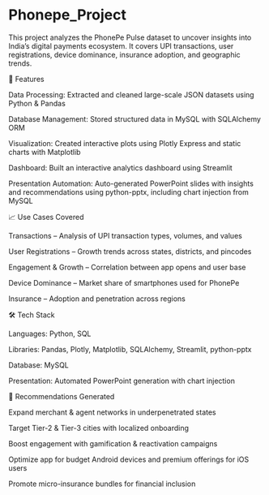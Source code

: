 # Phonepe_Project

This project analyzes the PhonePe Pulse dataset to uncover insights into India’s digital payments ecosystem. It covers UPI transactions, user registrations, device dominance, insurance adoption, and geographic trends.

🚀 Features

Data Processing: Extracted and cleaned large-scale JSON datasets using Python & Pandas

Database Management: Stored structured data in MySQL with SQLAlchemy ORM

Visualization: Created interactive plots using Plotly Express and static charts with Matplotlib

Dashboard: Built an interactive analytics dashboard using Streamlit

Presentation Automation: Auto-generated PowerPoint slides with insights and recommendations using python-pptx, including chart injection from MySQL

📈 Use Cases Covered

Transactions – Analysis of UPI transaction types, volumes, and values

User Registrations – Growth trends across states, districts, and pincodes

Engagement & Growth – Correlation between app opens and user base

Device Dominance – Market share of smartphones used for PhonePe

Insurance – Adoption and penetration across regions

🛠️ Tech Stack

Languages: Python, SQL

Libraries: Pandas, Plotly, Matplotlib, SQLAlchemy, Streamlit, python-pptx

Database: MySQL

Presentation: Automated PowerPoint generation with chart injection

📌 Recommendations Generated

Expand merchant & agent networks in underpenetrated states

Target Tier-2 & Tier-3 cities with localized onboarding

Boost engagement with gamification & reactivation campaigns

Optimize app for budget Android devices and premium offerings for iOS users

Promote micro-insurance bundles for financial inclusion
